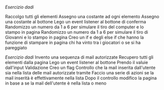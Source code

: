 *Esercizio dadi*

Raccolgo tutti gli elementi
Assegno una costante ad ogni elemento
Assegno una costante al bottone
Lego un event listener al bottone di conferma
Randomizzo un numero da 1 a 6 per simulare il tiro del computer e lo stampo in pagina
Randomizzo un numero da 1 a 6 per simulare il tiro di Giovanni e lo stampo in pagina
Creo un if e degli else if che hanno la funzione di stampare in pagina chi ha vinto tra i giocatori o se si ha pareggiato


*Esercizio dadi*
Invento una sequenza di mail autorizzate
Recupero tutti gli elementi dalla pagina
Lego un event listener al bottone
Prendo il valuie dall'input
Validazione
Creo un flag
Controllo che la mail inserita dall'utente sia nella lista delle mail autorizzate tramite
Faccio una serie di azioni se la mail inserità è effettivamente nella lista
Dopo il controllo modifico la pagina in base a se la mail dell'utente è nella lista o meno
